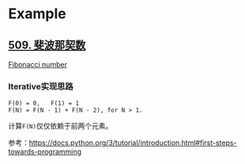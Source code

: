 # Example

## [509. 斐波那契数](https://leetcode-cn.com/problems/fibonacci-number/)

[Fibonacci number](https://en.wikipedia.org/wiki/Fibonacci_number)

### Iterative实现思路

```
F(0) = 0,   F(1) = 1
F(N) = F(N - 1) + F(N - 2), for N > 1.
```

计算`F(N)`仅仅依赖于前两个元素。

参考：https://docs.python.org/3/tutorial/introduction.html#first-steps-towards-programming